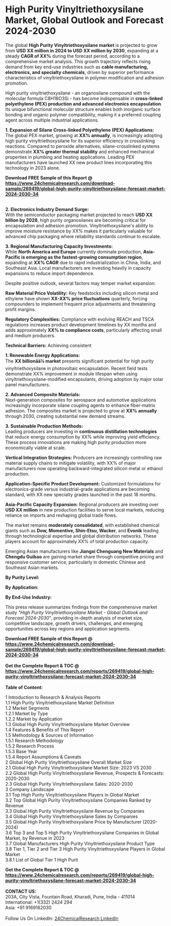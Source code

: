 <h1>High Purity Vinyltriethoxysilane Market, Global Outlook and Forecast 2024-2030</h1><p>The global <strong>High Purity Vinyltriethoxysilane market</strong> is projected to grow from <strong>USD XX million in 2024 to USD XX million by 2030</strong>, expanding at a steady <strong>CAGR of XX%</strong> during the forecast period, according to a comprehensive market analysis. This growth trajectory reflects rising demand from key end-use industries such as <strong>cable manufacturing, electronics, and specialty chemicals</strong>, driven by superior performance characteristics of vinyltriethoxysilane in polymer modification and adhesion promotion.</p><p>High purity vinyltriethoxysilane - an organosilane compound with the molecular formula C8H18O3Si - has become indispensable in <strong>cross-linked polyethylene (PEX) production and advanced electronics encapsulation</strong>. Its unique bifunctional molecular structure enables both inorganic surface bonding and organic polymer compatibility, making it a preferred coupling agent across multiple industrial applications.</p><p><strong>1. Expansion of Silane Cross-linked Polyethylene (PEX) Applications:</strong><br>
The global PEX market, growing at <strong>XX% annually</strong>, is increasingly adopting high purity vinyltriethoxysilane for its superior efficiency in crosslinking reactions. Compared to peroxide alternatives, silane-crosslinked systems demonstrate <strong>XX% greater thermal stability</strong> and enhanced mechanical properties in plumbing and heating applications. Leading PEX manufacturers have launched XX new product lines incorporating this technology in 2023 alone.</p><div><b>Download FREE Sample of this Report @ 
            <a href="https://www.24chemicalresearch.com/download-sample/269419/global-high-purity-vinyltriethoxysilane-forecast-market-2024-2030-34">
            https://www.24chemicalresearch.com/download-sample/269419/global-high-purity-vinyltriethoxysilane-forecast-market-2024-2030-34</a></b></div><br><p><strong>2. Electronics Industry Demand Surge:</strong><br>
With the semiconductor packaging market projected to reach <strong>USD XX billion by 2028</strong>, high purity organosilanes are becoming critical for encapsulation and adhesion promotion. Vinyltriethoxysilane's ability to improve moisture resistance by XX% makes it particularly valuable for advanced chip packaging where reliability standards continue to escalate.</p><p><strong>3. Regional Manufacturing Capacity Investments:</strong><br>
While <strong>North America and Europe</strong> currently dominate production, <strong>Asia-Pacific is emerging as the fastest-growing consumption region</strong>, expanding at <strong>XX% CAGR</strong> due to rapid industrialization in China, India, and Southeast Asia. Local manufacturers are investing heavily in capacity expansions to reduce import dependence.</p><p>Despite positive outlook, several factors may temper market expansion:</p><p><strong>Raw Material Price Volatility:</strong> Key feedstocks including silicon metal and ethylene have shown <strong>XX-XX% price fluctuations</strong> quarterly, forcing compounders to implement frequent price adjustments and threatening profit margins.</p><p><strong>Regulatory Complexities:</strong> Compliance with evolving REACH and TSCA regulations increases product development timelines by XX months and adds approximately <strong>XX% to compliance costs</strong>, particularly affecting small and medium producers.</p><p><strong>Technical Barriers:</strong> Achieving consistent 
    </p><p><strong>1. Renewable Energy Applications:</strong><br>
The <strong>XX billionåä¼ market</strong> presents significant potential for high purity vinyltriethoxysilane in photovoltaic encapsulation. Recent field tests demonstrate XX% improvement in module lifespan when using vinyltriethoxysilane-modified encapsulants, driving adoption by major solar panel manufacturers.</p><p><strong>2. Advanced Composite Materials:</strong><br>
Next-generation composites for aerospace and automotive applications increasingly incorporate silane coupling agents to enhance fiber-matrix adhesion. The composites market is projected to grow at <strong>XX% annually</strong> through 2030, creating substantial new demand streams.</p><p><strong>3. Sustainable Production Methods:</strong><br>
Leading producers are investing in <strong>continuous distillation technologies</strong> that reduce energy consumption by XX% while improving yield efficiency. These process innovations are making high purity production more economically viable at scale.</p><p><strong>Vertical Integration Strategies:</strong> Producers are increasingly controlling raw material supply chains to mitigate volatility, with XX% of major manufacturers now operating backward-integrated silicon metal or ethanol production.</p><p><strong>Application-Specific Product Development:</strong> Customized formulations for electronics-grade versus industrial-grade applications are becoming standard, with XX new specialty grades launched in the past 18 months.</p><p><strong>Asia-Pacific Capacity Expansion:</strong> Regional producers are investing over <strong>USD XX million</strong> in new production facilities to serve local markets, reducing reliance on imports and reshaping global trade flows.</p><p>The market remains <strong>moderately consolidated</strong>, with established chemical giants such as <strong>Dow, Momentive, Shin-Etsu, Wacker</strong>, and <strong>Evonik</strong> leading through technological expertise and global distribution networks. These players account for approximately XX% of total production capacity.</p><p>Emerging Asian manufacturers like <strong>Jiangxi Chenguang New Materials</strong> and <strong>Chengdu Guibao</strong> are gaining market share through competitive pricing and responsive customer service, particularly in domestic Chinese and Southeast Asian markets.</p><p><strong>By Purity Level:</strong></p><p><strong>By Application:</strong></p><p><strong>By End-Use Industry:</strong></p><p>This press release summarizes findings from the comprehensive market study <em>"High Purity Vinyltriethoxysilane Market - Global Outlook and Forecast 2024-2030"</em>, providing in-depth analysis of market size, competitive landscape, growth drivers, challenges, and emerging opportunities across key regions and application segments.</p><div><b>Download FREE Sample of this Report @ 
            <a href="https://www.24chemicalresearch.com/download-sample/269419/global-high-purity-vinyltriethoxysilane-forecast-market-2024-2030-34">
            https://www.24chemicalresearch.com/download-sample/269419/global-high-purity-vinyltriethoxysilane-forecast-market-2024-2030-34</a></b></div><br><div><b>Get the Complete Report & TOC @ 
            <a href="https://www.24chemicalresearch.com/reports/269419/global-high-purity-vinyltriethoxysilane-forecast-market-2024-2030-34">
            https://www.24chemicalresearch.com/reports/269419/global-high-purity-vinyltriethoxysilane-forecast-market-2024-2030-34</a></b></div><br>
            <b>Table of Content:</b><p>1 Introduction to Research & Analysis Reports<br />
    1.1 High Purity Vinyltriethoxysilane Market Definition<br />
    1.2 Market Segments<br />
        1.2.1 Market by Type<br />
        1.2.2 Market by Application<br />
    1.3 Global High Purity Vinyltriethoxysilane Market Overview<br />
    1.4 Features & Benefits of This Report<br />
    1.5 Methodology & Sources of Information<br />
        1.5.1 Research Methodology<br />
        1.5.2 Research Process<br />
        1.5.3 Base Year<br />
        1.5.4 Report Assumptions & Caveats<br />
2 Global High Purity Vinyltriethoxysilane Overall Market Size<br />
    2.1 Global High Purity Vinyltriethoxysilane Market Size: 2023 VS 2030<br />
    2.2 Global High Purity Vinyltriethoxysilane Revenue, Prospects & Forecasts: 2020-2030<br />
    2.3 Global High Purity Vinyltriethoxysilane Sales: 2020-2030<br />
3 Company Landscape<br />
    3.1 Top High Purity Vinyltriethoxysilane Players in Global Market<br />
    3.2 Top Global High Purity Vinyltriethoxysilane Companies Ranked by Revenue<br />
    3.3 Global High Purity Vinyltriethoxysilane Revenue by Companies<br />
    3.4 Global High Purity Vinyltriethoxysilane Sales by Companies<br />
    3.5 Global High Purity Vinyltriethoxysilane Price by Manufacturer (2020-2024)<br />
    3.6 Top 3 and Top 5 High Purity Vinyltriethoxysilane Companies in Global Market, by Revenue in 2023<br />
    3.7 Global Manufacturers High Purity Vinyltriethoxysilane Product Type<br />
    3.8 Tier 1, Tier 2 and Tier 3 High Purity Vinyltriethoxysilane Players in Global Market<br />
        3.8.1 List of Global Tier 1 High Purit</p><div><b>Get the Complete Report & TOC @ 
            <a href="https://www.24chemicalresearch.com/reports/269419/global-high-purity-vinyltriethoxysilane-forecast-market-2024-2030-34">
            https://www.24chemicalresearch.com/reports/269419/global-high-purity-vinyltriethoxysilane-forecast-market-2024-2030-34</a></b></div><br><b>CONTACT US:</b><br>
            203A, City Vista, Fountain Road, Kharadi, Pune, India - 411014<br>
            International: +1(332) 2424 294<br>
            Asia: +91 9169162030 <br><br>
            Follow Us On LinkedIn: <a href="https://www.linkedin.com/company/24chemicalresearch/">24ChemicalResearch LinkedIn</a>
